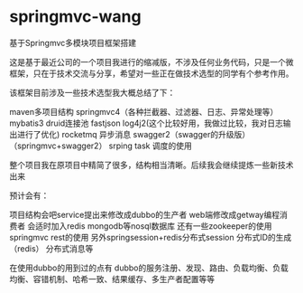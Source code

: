 # springmvc-wang
基于Springmvc多模块项目框架搭建

这是基于最近公司的一个项目我进行的缩减版，不涉及任何业务代码，只是一个微框架，只在于技术交流与分享，希望对一些正在做技术选型的同学有个参考作用。

该框架目前涉及一些技术选型我大概总结了下：

maven多项目结构
springmvc4（各种拦截器、过滤器、日志、异常处理等）
mybatis3
druid连接池
fastjson
log4j2(这个比较好用，我做过比较，我对日志输出进行了优化)
rocketmq 异步消息
swagger2（swagger的升级版）（springmvc+swagger2）
srping task 调度的使用


整个项目我在原项目中精简了很多，结构相当清晰。后续我会继续提炼一些新技术出来

预计会有：

项目结构会吧service提出来修改成dubbo的生产者
web端修改成getway编程消费者
会适时加入redis mongodb等nosql数据库
还有一些zookeeper的使用
springmvc rest的使用
另外springsession+redis分布式session
分布式ID的生成（redis）
分布式消息等

在使用dubbo的用到过的点有 dubbo的服务注册、发现、路由、负载均衡、负载均衡、容错机制、哈希一致、结果缓存、多生产者配置等等

